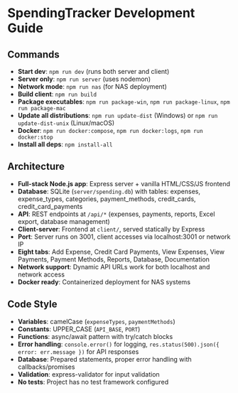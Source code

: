 # SpendingTracker Development Guide

## Commands
- **Start dev**: `npm run dev` (runs both server and client)
- **Server only**: `npm run server` (uses nodemon)
- **Network mode**: `npm run nas` (for NAS deployment)
- **Build client**: `npm run build`
- **Package executables**: `npm run package-win`, `npm run package-linux`, `npm run package-mac`
- **Update all distributions**: `npm run update-dist` (Windows) or `npm run update-dist-unix` (Linux/macOS)
- **Docker**: `npm run docker:compose`, `npm run docker:logs`, `npm run docker:stop`
- **Install all deps**: `npm install-all`

## Architecture
- **Full-stack Node.js app**: Express server + vanilla HTML/CSS/JS frontend
- **Database**: SQLite (`server/spending.db`) with tables: expenses, expense_types, categories, payment_methods, credit_cards, credit_card_payments
- **API**: REST endpoints at `/api/*` (expenses, payments, reports, Excel export, database management)
- **Client-server**: Frontend at `client/`, served statically by Express
- **Port**: Server runs on 3001, client accesses via localhost:3001 or network IP
- **Eight tabs**: Add Expense, Credit Card Payments, View Expenses, View Payments, Payment Methods, Reports, Database, Documentation
- **Network support**: Dynamic API URLs work for both localhost and network access
- **Docker ready**: Containerized deployment for NAS systems

## Code Style
- **Variables**: camelCase (`expenseTypes`, `paymentMethods`)
- **Constants**: UPPER_CASE (`API_BASE`, `PORT`)
- **Functions**: async/await pattern with try/catch blocks
- **Error handling**: `console.error()` for logging, `res.status(500).json({ error: err.message })` for API responses
- **Database**: Prepared statements, proper error handling with callbacks/promises
- **Validation**: express-validator for input validation
- **No tests**: Project has no test framework configured
